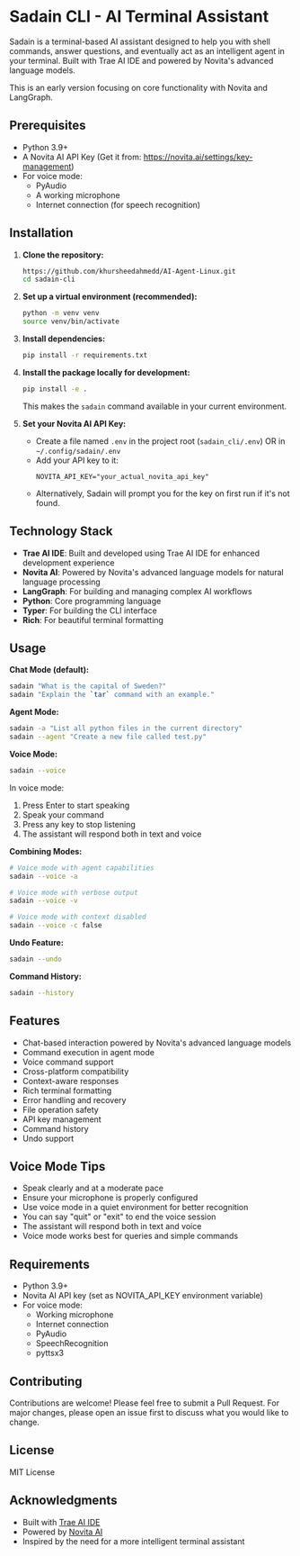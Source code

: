 # Sadain CLI - AI Terminal Assistant

Sadain is a terminal-based AI assistant designed to help you with shell commands, answer questions, and eventually act as an intelligent agent in your terminal. Built with Trae AI IDE and powered by Novita's advanced language models.

This is an early version focusing on core functionality with Novita and LangGraph.

## Prerequisites

- Python 3.9+
- A Novita AI API Key (Get it from: https://novita.ai/settings/key-management)
- For voice mode:
  - PyAudio
  - A working microphone
  - Internet connection (for speech recognition)

## Installation

1.  **Clone the repository:**

    ```bash
    https://github.com/khursheedahmedd/AI-Agent-Linux.git
    cd sadain-cli
    ```

2.  **Set up a virtual environment (recommended):**

    ```bash
    python -m venv venv
    source venv/bin/activate
    ```

3.  **Install dependencies:**

    ```bash
    pip install -r requirements.txt
    ```

4.  **Install the package locally for development:**

    ```bash
    pip install -e .
    ```

    This makes the `sadain` command available in your current environment.

5.  **Set your Novita AI API Key:**
    - Create a file named `.env` in the project root (`sadain_cli/.env`) OR in `~/.config/sadain/.env`
    - Add your API key to it:
      ```
      NOVITA_API_KEY="your_actual_novita_api_key"
      ```
    - Alternatively, Sadain will prompt you for the key on first run if it's not found.

## Technology Stack

- **Trae AI IDE**: Built and developed using Trae AI IDE for enhanced development experience
- **Novita AI**: Powered by Novita's advanced language models for natural language processing
- **LangGraph**: For building and managing complex AI workflows
- **Python**: Core programming language
- **Typer**: For building the CLI interface
- **Rich**: For beautiful terminal formatting

## Usage

**Chat Mode (default):**

```bash
sadain "What is the capital of Sweden?"
sadain "Explain the `tar` command with an example."
```

**Agent Mode:**

```bash
sadain -a "List all python files in the current directory"
sadain --agent "Create a new file called test.py"
```

**Voice Mode:**

```bash
sadain --voice
```

In voice mode:

1. Press Enter to start speaking
2. Speak your command
3. Press any key to stop listening
4. The assistant will respond both in text and voice

**Combining Modes:**

```bash
# Voice mode with agent capabilities
sadain --voice -a

# Voice mode with verbose output
sadain --voice -v

# Voice mode with context disabled
sadain --voice -c false
```

**Undo Feature:**

```bash
sadain --undo
```

**Command History:**

```bash
sadain --history
```

## Features

- Chat-based interaction powered by Novita's advanced language models
- Command execution in agent mode
- Voice command support
- Cross-platform compatibility
- Context-aware responses
- Rich terminal formatting
- Error handling and recovery
- File operation safety
- API key management
- Command history
- Undo support

## Voice Mode Tips

- Speak clearly and at a moderate pace
- Ensure your microphone is properly configured
- Use voice mode in a quiet environment for better recognition
- You can say "quit" or "exit" to end the voice session
- The assistant will respond both in text and voice
- Voice mode works best for queries and simple commands

## Requirements

- Python 3.9+
- Novita AI API key (set as NOVITA_API_KEY environment variable)
- For voice mode:
  - Working microphone
  - Internet connection
  - PyAudio
  - SpeechRecognition
  - pyttsx3

## Contributing

Contributions are welcome! Please feel free to submit a Pull Request. For major changes, please open an issue first to discuss what you would like to change.

## License

MIT License

## Acknowledgments

- Built with [Trae AI IDE](https://trae.ai)
- Powered by [Novita AI](https://novita.ai)
- Inspired by the need for a more intelligent terminal assistant
